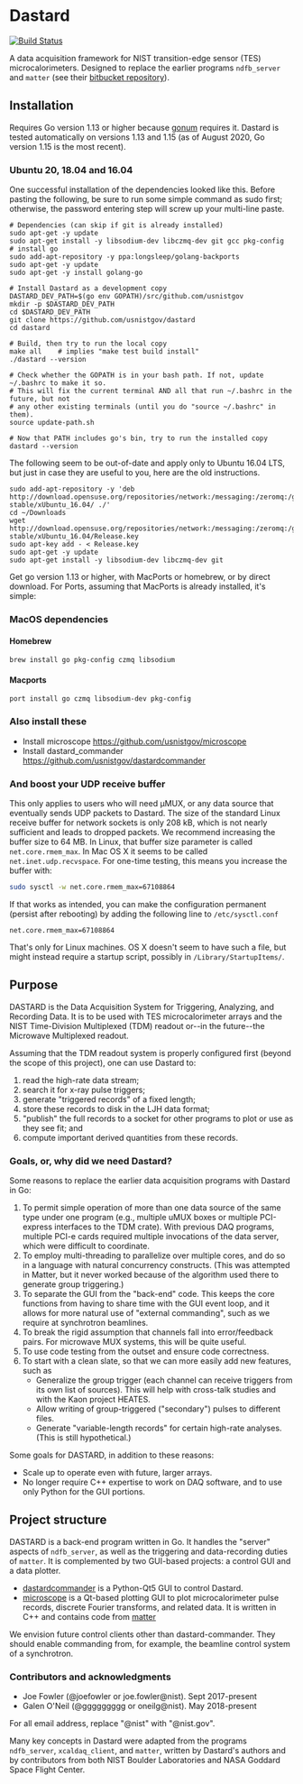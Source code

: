 # Dastard
[![Build Status](https://travis-ci.org/usnistgov/dastard.svg?branch=master)](https://travis-ci.org/usnistgov/dastard)

A data acquisition framework for NIST transition-edge sensor (TES) microcalorimeters. Designed to replace the earlier programs `ndfb_server` and `matter` (see their [bitbucket repository](https://bitbucket.org/nist_microcal/nasa_daq)).

## Installation
Requires Go version 1.13 or higher because [gonum](http://gonum.org/v1/gonum/mat) requires it. Dastard is tested automatically on versions 1.13 and 1.15 (as of August 2020, Go version 1.15 is the most recent).

### Ubuntu 20, 18.04 and 16.04
One successful installation of the dependencies looked like this. Before pasting the following, be sure to run some
simple command as sudo first; otherwise, the password entering step will screw up your multi-line paste.
```
# Dependencies (can skip if git is already installed)
sudo apt-get -y update
sudo apt-get install -y libsodium-dev libczmq-dev git gcc pkg-config
# install go
sudo add-apt-repository -y ppa:longsleep/golang-backports
sudo apt-get -y update
sudo apt-get -y install golang-go

# Install Dastard as a development copy
DASTARD_DEV_PATH=$(go env GOPATH)/src/github.com/usnistgov
mkdir -p $DASTARD_DEV_PATH
cd $DASTARD_DEV_PATH
git clone https://github.com/usnistgov/dastard
cd dastard

# Build, then try to run the local copy
make all    # implies "make test build install"
./dastard --version

# Check whether the GOPATH is in your bash path. If not, update ~/.bashrc to make it so.
# This will fix the current terminal AND all that run ~/.bashrc in the future, but not
# any other existing terminals (until you do "source ~/.bashrc" in them).
source update-path.sh

# Now that PATH includes go's bin, try to run the installed copy
dastard --version
```

The following seem to be out-of-date and apply only to Ubuntu 16.04 LTS, but just in case they
are useful to you, here are the old instructions.
 ```
sudo add-apt-repository -y 'deb http://download.opensuse.org/repositories/network:/messaging:/zeromq:/git-stable/xUbuntu_16.04/ ./'
cd ~/Downloads
wget http://download.opensuse.org/repositories/network:/messaging:/zeromq:/git-stable/xUbuntu_16.04/Release.key
sudo apt-key add - < Release.key
sudo apt-get -y update
sudo apt-get install -y libsodium-dev libczmq-dev git
```

Get go version 1.13 or higher, with MacPorts or homebrew, or by direct download. For Ports, assuming
that MacPorts is already installed, it's simple:

### MacOS dependencies

#### Homebrew
`brew install go pkg-config czmq libsodium`

#### Macports
`port install go czmq libsodium-dev pkg-config`



### Also install these

* Install microscope https://github.com/usnistgov/microscope
* Install dastard_commander https://github.com/usnistgov/dastardcommander


### And boost your UDP receive buffer

This only applies to users who will need µMUX, or any data source that eventually sends UDP packets to Dastard. The size of the standard Linux receive buffer for network sockets is only 208 kB, which is not nearly sufficient and leads to dropped packets. We recommend increasing the buffer size to 64 MB. In Linux, that buffer size parameter is called `net.core.rmem_max`. In Mac OS X it seems to be called `net.inet.udp.recvspace`. For one-time testing, this means you increase the buffer with:

```bash
sudo sysctl -w net.core.rmem_max=67108864
```

If that works as intended, you can make the configuration permanent (persist after rebooting) by adding the following line to `/etc/sysctl.conf`

`net.core.rmem_max=67108864`

That's only for Linux machines. OS X doesn't seem to have such a file, but might instead require a startup script, possibly in `/Library/StartupItems/`.

## Purpose

DASTARD is the Data Acquisition System for Triggering, Analyzing, and Recording Data. It is to be used with TES microcalorimeter arrays and the NIST Time-Division Multiplexed (TDM) readout or--in the future--the Microwave Multiplexed readout.

Assuming that the TDM readout system is properly configured first (beyond the scope of this project), one can use Dastard to:
1. read the high-rate data stream;
1. search it for x-ray pulse triggers;
1. generate "triggered records" of a fixed length;
1. store these records to disk in the LJH data format;
1. "publish" the full records to a socket for other programs to plot or use as they see fit; and
1. compute important derived quantities from these records.

### Goals, or, why did we need Dastard?

Some reasons to replace the earlier data acquisition programs with Dastard in Go:

1. To permit simple operation of more than one data source of the same type under one program (e.g., multiple uMUX boxes or multiple PCI-express interfaces to the TDM crate). With previous DAQ programs, multiple PCI-e cards required multiple invocations of the data server, which were difficult to coordinate.
1. To employ multi-threading to parallelize over multiple cores, and do so in a language with natural concurrency constructs. (This was attempted in Matter, but it never worked because of the algorithm used there to generate group triggering.)
1. To separate the GUI from the "back-end" code. This keeps the core functions from having to share time with the GUI event loop, and it allows for more natural use of "external commanding", such as we require at synchrotron beamlines.
1. To break the rigid assumption that channels fall into error/feedback pairs. For microwave MUX systems, this will be quite useful.
1. To use code testing from the outset and ensure code correctness.
1. To start with a clean slate, so that we can more easily add new features, such as
   * Generalize the group trigger (each channel can receive triggers from its own list of sources). This will help with cross-talk studies and with the Kaon project HEATES.
   * Allow writing of group-triggered ("secondary") pulses to different files.
   * Generate "variable-length records" for certain high-rate analyses. (This is still hypothetical.)

Some goals for DASTARD, in addition to these reasons:

* Scale up to operate even with future, larger arrays.
* No longer require C++ expertise to work on DAQ software, and to use only Python for the GUI portions.

## Project structure

DASTARD is a back-end program written in Go. It handles the "server" aspects of `ndfb_server`, as well as the triggering and data-recording duties of `matter`. It is complemented by two GUI-based projects: a control GUI and a data plotter.

* [dastardcommander](https://github.com/usnistgov/dastardcommander) is a Python-Qt5 GUI to control Dastard.
* [microscope](https://github.com/usnistgov/microscope) is a Qt-based plotting GUI to plot microcalorimeter pulse records, discrete Fourier transforms, and related data. It is written in C++ and contains code from [matter](https://bitbucket.org/nist_microcal/nasa_daq/)

We envision future control clients other than dastard-commander. They should enable commanding from, for example, the beamline control system of a synchrotron.


### Contributors and acknowledgments

* Joe Fowler (@joefowler or joe.fowler@nist). Sept 2017-present
* Galen O'Neil (@ggggggggg or oneilg@nist). May 2018-present

For all email address, replace "@nist" with "@nist.gov".

Many key concepts in Dastard were adapted from the programs `ndfb_server`, `xcaldaq_client`, and `matter`, written by Dastard's authors and by contributors from both NIST Boulder Laboratories and NASA Goddard Space Flight Center.
